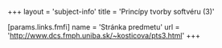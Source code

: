 +++
layout = 'subject-info'
title = 'Princípy tvorby softvéru (3)'

[params.links.fmfi]
name = 'Stránka predmetu'
url = 'http://www.dcs.fmph.uniba.sk/~kosticova/pts3.html'
+++
